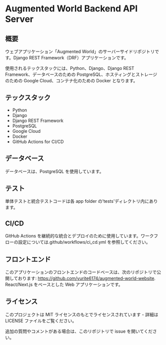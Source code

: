 # Augmented World Backend API Server

## 概要

ウェブアプリケーション「Augmented World」のサーバーサイドリポジトリです。Django REST Framework（DRF）アプリケーションです。

使用されるテックスタックには、Python、Django、Django REST Framework、データベースのための PostgreSQL、ホスティングとストレージのための Google Cloud、コンテナ化のための Docker となります。

## テックスタック

- Python
- Django
- Django REST Framework
- PostgreSQL
- Google Cloud
- Docker
- GitHub Actions for CI/CD

## データベース

データベースは、PostgreSQL を使用しています。

## テスト 

単体テストと統合テストコードは各 app folder の'tests'ディレクトリ内にあります。

## CI/CD

GitHub Actions を継続的な統合とデプロイのために使用しています。ワークフローの設定については.github/workflows/ci_cd.yml を参照してください。

## フロントエンド

このアプリケーションのフロントエンドのコードベースは、次のリポジトリで公開しております: https://github.com/yurite6174/augmented-world-website. React/Next.js をベースとした Web アプリケーションです。

## ライセンス

このプロジェクトは MIT ライセンスのもとでライセンスされています - 詳細は LICENSE ファイルをご覧ください。

追加の質問やコメントがある場合は、このリポジトリで issue を開いてください。
